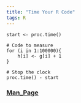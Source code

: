 ```yaml
---
title: "Time Your R Code"
tags: R
---
```




```
start <- proc.time()

# Code to measure
for (i in 1:100000){
	h[i] <- g[i] + 1
}

# Stop the clock
proc.time() - start

```

### [Man_Page](https://)

